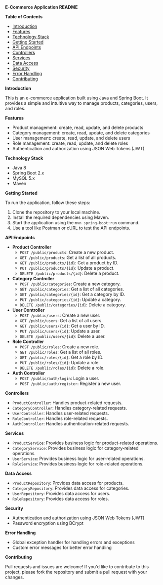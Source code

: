 

**E-Commerce Application README**

**Table of Contents**

* [Introduction](#introduction)
* [Features](#features)
* [Technology Stack](#technology-stack)
* [Getting Started](#getting-started)
* [API Endpoints](#api-endpoints)
* [Controllers](#controllers)
* [Services](#services)
* [Data Access](#data-access)
* [Security](#security)
* [Error Handling](#error-handling)
* [Contributing](#contributing)

**Introduction**

This is an e-commerce application built using Java and Spring Boot. It provides a simple and intuitive way to manage products, categories, users, and roles.

**Features**

* Product management: create, read, update, and delete products
* Category management: create, read, update, and delete categories
* User management: create, read, update, and delete users
* Role management: create, read, update, and delete roles
* Authentication and authorization using JSON Web Tokens (JWT)

**Technology Stack**

* Java 8
* Spring Boot 2.x
* MySQL 5.x
* Maven

**Getting Started**

To run the application, follow these steps:

1. Clone the repository to your local machine.
2. Install the required dependencies using Maven.
3. Start the application using the `mvn spring-boot:run` command.
4. Use a tool like Postman or cURL to test the API endpoints.

**API Endpoints**

* **Product Controller**
	+ `POST /public/products`: Create a new product.
	+ `GET /public/products`: Get a list of all products.
	+ `GET /public/products/{id}`: Get a product by ID.
	+ `PUT /public/products/{id}`: Update a product.
	+ `DELETE /public/products/{id}`: Delete a product.
* **Category Controller**
	+ `POST /public/categories`: Create a new category.
	+ `GET /public/categories`: Get a list of all categories.
	+ `GET /public/categories/{id}`: Get a category by ID.
	+ `PUT /public/categories/{id}`: Update a category.
	+ `DELETE /public/categories/{id}`: Delete a category.
* **User Controller**
	+ `POST /public/users`: Create a new user.
	+ `GET /public/users`: Get a list of all users.
	+ `GET /public/users/{id}`: Get a user by ID.
	+ `PUT /public/users/{id}`: Update a user.
	+ `DELETE /public/users/{id}`: Delete a user.
* **Role Controller**
	+ `POST /public/roles`: Create a new role.
	+ `GET /public/roles`: Get a list of all roles.
	+ `GET /public/roles/{id}`: Get a role by ID.
	+ `PUT /public/roles/{id}`: Update a role.
	+ `DELETE /public/roles/{id}`: Delete a role.
* **Auth Controller**
	+ `POST /public/auth/login`: Login a user.
	+ `POST /public/auth/register`: Register a new user.

**Controllers**

* `ProductController`: Handles product-related requests.
* `CategoryController`: Handles category-related requests.
* `UserController`: Handles user-related requests.
* `RoleController`: Handles role-related requests.
* `AuthController`: Handles authentication-related requests.

**Services**

* `ProductService`: Provides business logic for product-related operations.
* `CategoryService`: Provides business logic for category-related operations.
* `UserService`: Provides business logic for user-related operations.
* `RoleService`: Provides business logic for role-related operations.

**Data Access**

* `ProductRepository`: Provides data access for products.
* `CategoryRepository`: Provides data access for categories.
* `UserRepository`: Provides data access for users.
* `RoleRepository`: Provides data access for roles.

**Security**

* Authentication and authorization using JSON Web Tokens (JWT)
* Password encryption using BCrypt

**Error Handling**

* Global exception handler for handling errors and exceptions
* Custom error messages for better error handling

**Contributing**

Pull requests and issues are welcome! If you'd like to contribute to this project, please fork the repository and submit a pull request with your changes.
